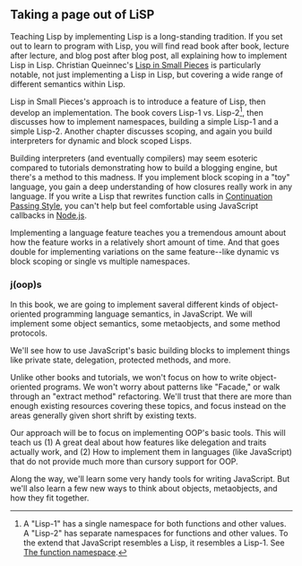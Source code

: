 ## Taking a page out of LiSP

Teaching Lisp by implementing Lisp is a long-standing tradition. If you set out to learn to program with Lisp, you will find read book after book, lecture after lecture, and blog post after blog post, all explaining how to implement Lisp in Lisp. Christian Queinnec's [Lisp in Small Pieces][LiSP] is particularly notable, not just implementing a Lisp in Lisp, but covering a wide range of different semantics within Lisp.

[LiSP]: http://www.amazon.com/gp/product/B00AKE1U6O/ref=as_li_ss_tl?ie=UTF8&camp=1789&creative=390957&creativeASIN=B00AKE1U6O&linkCode=as2&tag=raganwald001-20

Lisp in Small Pieces's approach is to introduce a feature of Lisp, then develop an implementation. The book covers Lisp-1 vs. Lisp-2[^onevstwo], then discusses how to implement namespaces, building a simple Lisp-1 and a simple Lisp-2. Another chapter discusses scoping, and again you build interpreters for dynamic and block scoped Lisps.

[^onevstwo]: A "Lisp-1" has a single namespace for both functions and other values. A "Lisp-2" has separate namespaces for functions and other values. To the extend that JavaScript resembles a Lisp, it resembles a Lisp-1. See [The function namespace](http://en.wikipedia.org/wiki/Common_Lisp#The_function_namespace).

Building interpreters (and eventually compilers) may seem esoteric compared to tutorials demonstrating how to build a blogging engine, but there's a method to this madness. If you implement block scoping in a "toy" language, you gain a deep understanding of how closures really work in any language. If you write a Lisp that rewrites function calls in [Continuation Passing Style][CPS], you can't help but feel comfortable using JavaScript callbacks in [Node.js].

[CPS]: https://en.wikipedia.org/wiki/Continuation-passing_style
[Node.js]: http://nodejs.org/about/

Implementing a language feature teaches you a tremendous amount about how the feature works in a relatively short amount of time. And that goes double for implementing variations on the same feature--like dynamic vs block scoping or single vs multiple namespaces.

### j(oop)s

In this book, we are going to implement saveral different kinds of object-oriented programming language semantics, in JavaScript. We will implement some object semantics, some metaobjects, and some method protocols.

We'll see how to use JavaScript's basic building blocks to implement things like private state, delegation, protected methods, and more.

Unlike other books and tutorials, we won't focus on how to write object-oriented programs. We won't worry about patterns like "Facade," or walk through an "extract method" refactoring. We'll trust that there are more than enough existing resources covering these topics, and focus instead on the areas generally given short shrift by existing texts.

Our approach will be to focus on implementing OOP's basic tools. This will teach us (1) A great deal about how features like delegation and traits actually work, and (2) How to implement them in languages (like JavaScript) that do not provide much more than cursory support for OOP.

Along the way, we'll learn some very handy tools for writing JavaScript. But we'll also learn a few new ways to think about objects, metaobjects, and how they fit together.
